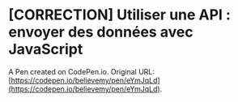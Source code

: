 # [CORRECTION] Utiliser une API : envoyer des données avec JavaScript

A Pen created on CodePen.io. Original URL: [https://codepen.io/believemy/pen/eYmJqLd](https://codepen.io/believemy/pen/eYmJqLd).


